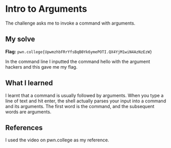 # Intro to Arguments 
The challenge asks me to invoke a command with arguments.

## My solve
**Flag:** `pwn.college{UpwmzhbFRrYfsBqB0Yk6ymePOTI.QX4YjM1wiN4AzNzEzW}`

In the command line I inputted the command hello with the argument hackers and this gave me my flag.

## What I learned
I learnt that a command is usually followed by arguments. When you type a line of text and hit enter, the shell actually parses your input into a command and its arguments. The first word is the command, and the subsequent words are arguments. 

## References 
I used the video on pwn.college as my reference.
